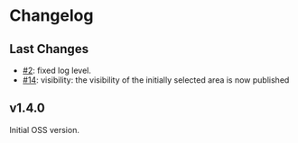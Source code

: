 # Changelog

## Last Changes

- [#2](https://github.com/LaxarJS/ax-accordion-widget/issues/2): fixed log level.
- [#14](https://github.com/LaxarJS/ax-accordion-widget/issues/14): visibility: the visibility of the initially selected area is now published


## v1.4.0

Initial OSS version.
